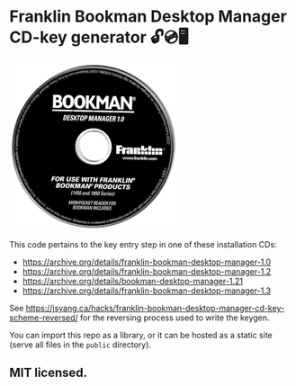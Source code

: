 # Franklin Bookman Desktop Manager <br> CD-key generator 🔓💿🖥️

![](BCD-1.v1.0.png)

This code pertains to the key entry step in one of these installation CDs:
- https://archive.org/details/franklin-bookman-desktop-manager-1.0
- https://archive.org/details/franklin-bookman-desktop-manager-1.2
- https://archive.org/details/bookman-desktop-manager-1.21
- https://archive.org/details/franklin-bookman-desktop-manager-1.3

See https://jsyang.ca/hacks/franklin-bookman-desktop-manager-cd-key-scheme-reversed/ for the reversing process used to write the keygen.

You can import this repo as a library, or it can be hosted as a static site (serve all files in the `public` directory).

## MIT licensed.
